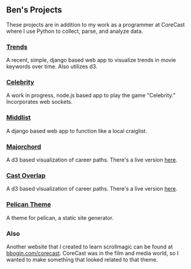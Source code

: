 ## Ben's Projects
These projects are in addition to my work as a programmer at CoreCast where I use Python to collect, parse, and analyze data.

### [Trends](https://github.com/bbogin/projects/tree/master/trends)
A recent, simple, django based web app to visualize trends in movie keywords over time. Also utilizes d3.

### [Celebrity](https://github.com/bbogin/projects/tree/master/celebrity)
A work in progress, node.js based app to play the game "Celebrity." Incorporates web sockets.

### [Middlist](https://github.com/bbogin/projects/tree/master/middlist)
A django based web app to function like a local craiglist.

### [Majorchord](https://github.com/bbogin/projects/tree/master/majorchord)
A d3 based visualization of career paths.
There's a live version [here](http://bbogin.com/projects/majorchord.html).

### [Cast Overlap](https://github.com/bbogin/projects/tree/master/castoverlap)
A d3 based visualization of career paths.
There's a live version [here](http://bbogin.com/projects/castoverlap.html).

### [Pelican Theme](https://github.com/bbogin/projects/tree/master/bb_pelican_theme)
A theme for pelican, a static site generator.


### Also
Another website that I created to learn scrollmagic can be found at [bbogin.com/corecast](http://www.bbogin.com/corecast).
CoreCast was in the film and media world, so I wanted to make something that looked related to that theme.



